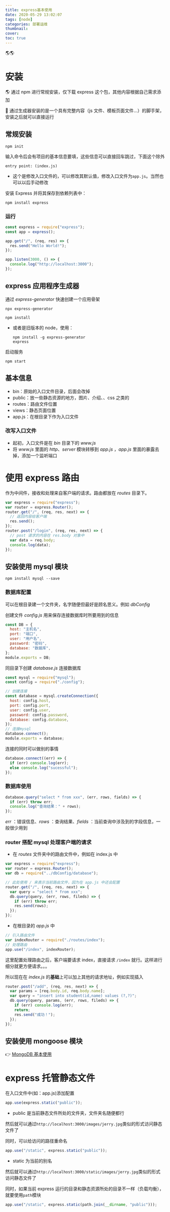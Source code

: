 ```yaml
---
title: express基本使用
date: 2020-05-29 13:02:07
tags: [node]
categories: 部署运维
thumbnail:
cover:
toc: true
---
```


🌎🌎

<!-- more -->

# 安装

🌎 通过 npm 进行常规安装，仅下载 express 这个包，其他内容根据自己需求添加

🚀 通过生成器安装的是一个具有完整内容（js 文件、模板页面文件...）的脚手架，安装之后就可以直接运行

## 常规安装

```shell
npm init
```

输入命令后会有项目的基本信息要填，这些信息可以直接回车跳过，下面这个除外

```shell
entry point: (index.js)
```

- 这个是修改入口文件的，可以修改其默认值，修改入口文件为`app.js`。当然也可以以后手动修改

安装 Express 并将其保存到依赖列表中：

```shell
npm install express
```

### 运行

```js
const express = require("express");
const app = express();

app.get("/", (req, res) => {
  res.send("Hello World!");
});

app.listen(3000, () => {
  console.log("http://localhost:3000");
});
```

## express 应用程序生成器

通过 _express-generator_ 快速创建一个应用骨架

```shell
npx express-generator
```

```shell
npm install
```

- 或者是旧版本的 node，使用：

  ```shell
  npm install -g express-generator
  express
  ```

启动服务

```shell
npm start
```

## 基本信息

- bin：原始的入口文件目录，后面会改掉
- public：放一些静态资源的地方，图片、介绍、、css 之类的
- routes：路由文件位置
- views：静态页面位置
- app.js：在根目录下作为入口文件

### 改写入口文件

- 起初，入口文件是在 _bin_ 目录下的 _www.js_
- 将 _www.js_ 里面的 _http_、_server_ 模块转移到 _app.js_ ，_app.js_ 里面的暴露去掉，添加一个监听端口

# 使用 express 路由

作为中间件，接收和处理来自客户端的请求。路由都放在 _routes_ 目录下。

```javascript
var express = require("express");
var router = express.Router();
router.get("/", (req, res, next) => {
  // 返回内容给客户端
  res.send();
});
router.post("/login", (req, res, next) => {
  // post 请求的内容在 res.body 对象中
  var data = req.body;
  console.log(data);
});
```

## 安装使用 mysql 模块

```shell
npm install mysql --save
```

### 数据库配置

可以在根目录建一个文件夹，名字随便但最好是顾名思义。例如 _dbConfig_

创建文件 _config.js_ 用来保存连接数据库时所要用到的信息

```javascript
const DB = {
  host: "主机名",
  port: "端口",
  user: "用户名",
  password: "密码",
  database: "数据库",
};
module.exports = DB;
```

同目录下创建 _database.js_ 连接数据库

```javascript
const mysql = require("mysql");
const config = require("./config");

// 创建连接
const database = mysql.createConnection({
  host: config.host,
  port: config.port,
  user: config.user,
  password: config.password,
  database: config.database,
});
// 连接mysql
database.connect();
module.exports = database;
```

连接的同时可以做别的事情

```javascript
database.connect((err) => {
  if (err) console.log(err);
  else console.log("sucessful");
});
```

### 数据库使用

```javascript
database.query("select * from xxx", (err, rows, fields) => {
  if (err) throw err;
  console.log("查询结果：" + rows);
});
```

_err_ ：错误信息、_rows_ ：查询结果、_fields_ ：当前查询中涉及到的字段信息，一般很少用到

### router 搭配 mysql 处理客户端的请求

- 在 _routes_ 文件夹中的路由文件中，例如在 index.js 中

```javascript
var express = require("express");
var router = express.Router();
var db = require("../dbConfig/database");

// 此处使用 / 来表示当前路由文件，因为在 app.js 中还会配置
router.get("/", (req, res, next) => {
  var query = "select * from xxx";
  db.query(query, (err, rows, fileds) => {
    if (err) throw err;
    res.send(rows);
  });
});
```

- 在根目录的 _app.js_ 中

```javascript
// 引入路由文件
var indexRouter = require("./routes/index");
// 处理路由
app.use("/index", indexRouter);
```

这里配置处理路由之后，客户端要请求 index，直接请求 `/index` 就行。这样进行细分就更方便请求。。。

所以现在在 _index.js_ 的**基础**上可以加上其他的请求地址，例如实现插入

```javascript
router.post("/add", (req, res, next) => {
  var params = [req.body.id, req.body.name];
  var query = "insert into student(id,name) values (?,?)";
  db.query(query, params, (err, rows, fileds) => {
    if (err) console.log(err);
    return;
    res.send("成功！");
  });
});
```

## 安装使用 mongoose 模块

👉 <a href="https://smalljerry.cn/2021/04/16/MongoDB%E5%9F%BA%E6%9C%AC%E4%BD%BF%E7%94%A8/">MongoDB 基本使用</a>

# express 托管静态文件

在入口文件中(如：app.js)添加配置

```js
app.use(express.static("public"));
```

- public 是当前静态文件所处的文件夹，文件夹名随便都行

然后就可以通过`http://localhost:3000/images/jerry.jpg`类似的形式访问静态文件了

同时，可以给访问的路径重命名

```js
app.use("/static", express.static("public"));
```

- static 为当前的别名

然后就可以通过`http://localhost:3000/static/images/jerry.jpg`类似的形式访问静态文件了

同时，如果当前 express 运行的目录和静态资源所处的目录不一样（负载均衡），就要使用`path`模块

```js
app.use("/static", express.static(path.join(__dirname, "public")));
```
